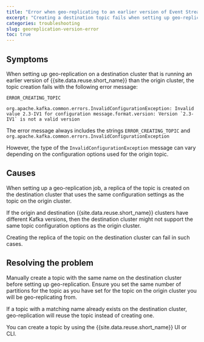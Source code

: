 ```yaml
---
title: "Error when geo-replicating to an earlier version of Event Streams"
excerpt: "Creating a destination topic fails when setting up geo-replication from a later version of Event Streams to an earlier version of Event Streams."
categories: troubleshooting
slug: georeplication-version-error
toc: true
---
```


## Symptoms

When setting up geo-replication on a destination cluster that is running an earlier version of {{site.data.reuse.short_name}} than the origin cluster, the topic creation fails with the following error message:

```
ERROR_CREATING_TOPIC

org.apache.kafka.common.errors.InvalidConfigurationException: Invalid value 2.3-IV1 for configuration message.format.version: Version `2.3-IV1` is not a valid version
```

The error message always includes the strings `ERROR_CREATING_TOPIC` and `org.apache.kafka.common.errors.InvalidConfigurationException`

However, the type of the `InvalidConfigurationException` message can vary depending on the configuration options used for the origin topic.


## Causes

When setting up a geo-replication job, a replica of the topic is created on the destination cluster that uses the same configuration settings as the topic on the origin cluster.

If the origin and destination {{site.data.reuse.short_name}} clusters have different Kafka versions, then the destination cluster might not support the same topic configuration options as the origin cluster.

Creating the replica of the topic on the destination cluster can fail in such cases.

## Resolving the problem

Manually create a topic with the same name on the destination cluster before setting up geo-replication. Ensure you set the same number of partitions for the topic as you have set for the topic on the origin cluster you will be geo-replicating from.

If a topic with a matching name already exists on the destination cluster, geo-replication will reuse the topic instead of creating one.

You can create a topic by using the {{site.data.reuse.short_name}} UI or CLI.
